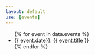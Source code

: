 ```yaml
---
layout: default
use: [events]
---
```

<ul>
{% for event in data.events %}
    <li>{{ event.date}}: {{ event.title }}</li>
{% endfor %}
</ul>
